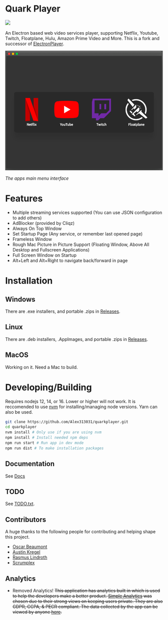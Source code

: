 # Quark Player

<img src="https://raw.githubusercontent.com/Alex313031/quarkplayer/master/Logo.png" width="200">

An Electron based web video services player, supporting Netflix, Youtube, Twitch, Floatplane, Hulu, Amazon Prime Video and More. This is a fork and successor of [ElectronPlayer](https://github.com/oscartbeaumont/ElectronPlayer).

![Main Menu/UI](assets/screenshot.png)

_The apps main menu interface_

# Features

 - Multiple streaming services supported (You can use JSON configuration to add others)
 - AdBlocker (provided by Cliqz)
 - Always On Top Window
 - Set Startup Page (Any service, or remember last opened page)
 - Frameless Window
 - Rough Mac Picture in Picture Support (Floating Window, Above All Desktop and Fullscreen Applications)
 - Full Screen Window on Startup
 - Alt+Left and Alt+Right to navigate back/forward in page

# Installation

## Windows

There are .exe installers, and portable .zips in [Releases](https://github.com/Alex313031/quarkplayer/releases).

## Linux

There are .deb installers, .AppImages, and portable .zips in [Releases](https://github.com/Alex313031/quarkplayer/releases).

## MacOS

Working on it. Need a Mac to build.

# Developing/Building

Requires nodejs 12, 14, or 16. Lower or higher will not work. It is reccomended to use [nvm](https://github.com/nvm-sh/nvm) for installing/managing node versions.
Yarn can also be used.

```bash
git clone https://github.com/Alex313031/quarkplayer.git
cd quarkplayer
nvm install # Only use if you are using nvm
npm install # Install needed npm deps
npm run start # Run app in dev mode
npm run dist # To make installation packages
```

## Documentation

See [Docs](docs/readme.md)

## TODO

See [TODO.txt](TODO.txt).

## Contributors

A huge thanks to the following people for contributing and helping shape this project.

- [Oscar Beaumont](https://github.com/oscartbeaumont)
- [Austin Kregel](https://github.com/austinkregel)
- [Rasmus Lindroth](https://github.com/RasmusLindroth)
- [Scrumplex](https://github.com/Scrumplex)

## Analytics

 - Removed Analytics!
~~This application has analytics built in which is used to help the developers make a better product. [Simple Analytics](https://simpleanalytics.com) was chosen due to their strong views on keeping users private. They are also GDPR, CCPA, & PECR compliant. The data collected by the app can be viewed by anyone [here](https://simpleanalytics.com/electronplayer.otbeaumont.me).~~
